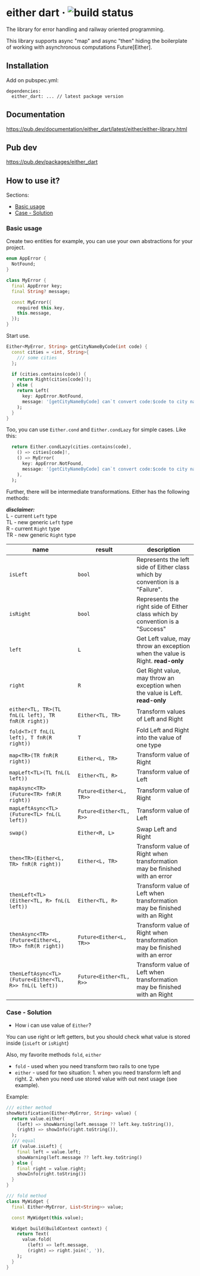 # either dart &middot; ![build status](https://github.com/avdosev/either_dart/workflows/unittests/badge.svg)


The library for error handling and railway oriented programming.

This library supports async "map" and async "then" hiding the boilerplate of working with asynchronous computations Future\[Either\].

## Installation

Add on pubspec.yml:

```
dependencies:
  either_dart: ... // latest package version
```

## Documentation

https://pub.dev/documentation/either_dart/latest/either/either-library.html

## Pub dev

https://pub.dev/packages/either_dart

## How to use it?

Sections:
* [Basic usage](#basic-usage)
* [Case - Solution](#case---solution)

### Basic usage

Create two entities for example, you can use your own abstractions for your project.

```dart
enum AppError {
  NotFound;
}

class MyError {
  final AppError key;
  final String? message;

  const MyError({
    required this.key, 
    this.message,
  });
}
```

Start use.

```dart
Either<MyError, String> getCityNameByCode(int code) {
  const cities = <int, String>{
    /// some cities
  };

  if (cities.contains(code)) {
    return Right(cities[code]!);
  } else {
    return Left(
      key: AppError.NotFound, 
      message: '[getCityNameByCode] can`t convert code:$code to city name',
    );
  }
}
```

Too, you can use `Either.cond` and `Either.condLazy` for simple cases. Like this:

```dart
  return Either.condLazy(cities.contains(code), 
    () => cities[code]!, 
    () => MyError(
      key: AppError.NotFound, 
      message: '[getCityNameByCode] can`t convert code:$code to city name',
    ),
  );
```

Further, there will be intermediate transformations. 
Either has the following methods:

***disclaimer:*** \
L - current `Left` type \
TL - new generic `Left` type \
R - current `Right` type \
TR - new generic `Right` type


| name | result | description |
| --- | --- | --- |
| `isLeft` | `bool` | Represents the left side of Either class which by convention is a "Failure". |
| `isRight` | `bool` | Represents the right side of Either class which by convention is a "Success" |
| `left` | `L` | Get Left value, may throw an exception when the value is Right. **read-only** |
| `right` | `R` | Get Right value, may throw an exception when the value is Left. **read-only** |
| `either<TL, TR>(TL fnL(L left), TR fnR(R right))` | `Either<TL, TR>` | Transform values of Left and Right
| `fold<T>(T fnL(L left), T fnR(R right))` | `T` | Fold Left and Right into the value of one type
| `map<TR>(TR fnR(R right))` | `Either<L, TR>` | Transform value of Right
| `mapLeft<TL>(TL fnL(L left))` | `Either<TL, R>` | Transform value of Left
| `mapAsync<TR>(Future<TR> fnR(R right))` | `Future<Either<L, TR>>` | Transform value of Right
| `mapLeftAsync<TL>(Future<TL> fnL(L left))` | `Future<Either<TL, R>>` | Transform value of Left
| `swap()` | `Either<R, L>` | Swap Left and Right
| `then<TR>(Either<L, TR> fnR(R right))` | `Either<L, TR>` | Transform value of Right when transformation may be finished with an error
| `thenLeft<TL>(Either<TL, R> fnL(L left))` | `Either<TL, R>` | Transform value of Left when transformation may be finished with an Right
| `thenAsync<TR>(Future<Either<L, TR>> fnR(R right))` | `Future<Either<L, TR>>` | Transform value of Right when transformation may be finished with an error
| `thenLeftAsync<TL>(Future<Either<TL, R>> fnL(L left))` | `Future<Either<TL, R>>` | Transform value of Left when transformation may be finished with an Right

### Case - Solution

* How i can use value of `Either`?

You can use right or left getters, but you should check what value is stored inside (`isLeft` or `isRight`)

Also, my favorite methods `fold`, `either`

* `fold` - used when you need transform two rails to one type
* `either` - used for two situation: 1. when you need transform left and right. 2. when you need use stored value with out next usage (see example). 

Example: 
```dart
/// either method
showNotification(Either<MyError, String> value) {
  return value.either(
    (left) => showWarning(left.message ?? left.key.toString()),
    (right) => showInfo(right.toString()),
  );
  /// equal
  if (value.isLeft) {
    final left = value.left;
    showWarning(left.message ?? left.key.toString()
  } else {
    final right = value.right;
    showInfo(right.toString())
  }
}

/// fold method
class MyWidget {
  final Either<MyError, List<String>> value;

  const MyWidget(this.value);

  Widget build(BuildContext context) {
    return Text(
      value.fold(
        (left) => left.message, 
        (right) => right.join(', ')),
    );
  }
}
```
